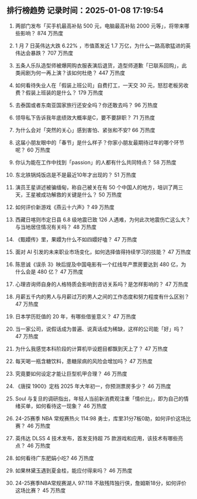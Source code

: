 
## 排行榜趋势 记录时间：2025-01-08 17:19:54
  
  1. 两部门发布「买手机最高补贴 500 元，电脑最高补贴 2000 元等」，将带来哪些影响？ 874 万热度
    
  2. 1 月 7 日英伟达大跌 6.22% ，市值蒸发近 1.7 万亿，为什么一路高歌猛进的英伟达会暴跌？ 707 万热度
    
  3. 五条人乐队造型师被爆网购衣服表演后退货，造型师道歉「已联系回购」，此类闹剧为何一再上演？该如何杜绝？ 447 万热度
    
  4. 如何看待失业人在「假装上班公司」自费打工，一天交 30 元，怒怼老板另收费？假装上班装的是什么？ 179 万热度
    
  5. 去泰国或者东南亚国家旅行还安全吗？你还敢去吗？ 96 万热度
    
  6. 领导私下告诉我年底绩效大概率是C，要不要辞职？ 71 万热度
    
  7. 为什么会对「突然的关心」感到害怕、紧张和不安? 66 万热度
    
  8. 这届小朋友眼中的「春节」是什么样子？你家小朋友最期待过年的哪个环节呢？ 60 万热度
    
  9. 你认为能在工作中找到「passion」的人都有什么共同特点？ 58 万热度
    
  10. 东北铁锅炖饭店是不是最近10年才出现的？ 51 万热度
    
  11. 演员王星讲述被骗缅甸，称自己被关在有 50 个中国人的地方，培训了两三天，王星被成功解救的关键是什么？ 50 万热度
    
  12. 如何评价新游戏《燕云十六声》? 49 万热度
    
  13. 西藏日喀则市定日县 6.8 级地震已致 126 人遇难，为何此次地震伤亡这么大？与当地居住情况有关吗？ 48 万热度
    
  14. 《甄嬛传》里，果嬛为什么不如四嬛好嗑？ 47 万热度
    
  15. 面对 AI 引发的未来职业市场变化，如何选择值得持续学习的技能？ 47 万热度
    
  16. 陈思诚《误杀 3》映后提及中国电影有一个红线年产票房要达到 480 亿，为什么会是 480 亿？ 47 万热度
    
  17. 心理咨询师自身的人格特质会影响到咨访关系吗？是怎样影响的？ 47 万热度
    
  18. 月薪五千内的男人与月薪过万的男人之间的工作态度和努力程度有什么区别？ 47 万热度
    
  19. 日本学历贬值的 20 年，有哪些借鉴意义？ 47 万热度
    
  20. 当一家公司，说假话成为普遍、说真话成为稀缺，这样的公司能「好」吗？ 47 万热度
    
  21. 为什么我感觉本科阶段的计算机毕设题目都飘到天上了？ 47 万热度
    
  22. 每天喝一瓶含糖饮料，患糖尿病的风险会增加吗？ 47 万热度
    
  23. 究竟要如何设定才能让巨型机甲合理？ 46 万热度
    
  24. 《唐探 1900》定档 2025 年大年初一，你预测票房多少？ 46 万热度
    
  25. Soul 与复旦的调研指出，年轻人当前新消费观注重「情价比」，即为自己的情绪买单，如何看待这一现象？ 46 万热度
    
  26. 24-25赛季 NBA 常规赛热火 114:98 勇士，库里31分7板0助，如何评价这场比赛？ 46 万热度
    
  27. 英伟达 DLSS 4 技术发布，首发支持超 75 款游戏和应用，该技术有哪些亮点？ 46 万热度
    
  28. 如何看待广东肥娟小吃? 46 万热度
    
  29. 如果林黛玉遇到夏金桂，能应付得来吗？ 46 万热度
    
  30. 24-25赛季NBA常规赛湖人 97:118 不敌残阵独行侠，詹姆斯18分，如何评价这场比赛？ 45 万热度
    